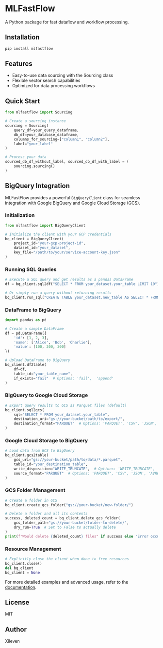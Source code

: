 # MLFastFlow

A Python package for fast dataflow and workflow processing.

## Installation

```bash
pip install mlfastflow
```

## Features

- Easy-to-use data sourcing with the Sourcing class
- Flexible vector search capabilities
- Optimized for data processing workflows

## Quick Start

```python
from mlfastflow import Sourcing

# Create a sourcing instance
sourcing = Sourcing(
    query_df=your_query_dataframe,
    db_df=your_database_dataframe,
    columns_for_sourcing=["column1", "column2"],
    label="your_label"
)

# Process your data
sourced_db_df_without_label, sourced_db_df_with_label = (
    sourcing.sourcing()
)
```

## BigQuery Integration

MLFastFlow provides a powerful `BigQueryClient` class for seamless integration with Google BigQuery and Google Cloud Storage (GCS).

### Initialization

```python
from mlfastflow import BigQueryClient

# Initialize the client with your GCP credentials
bq_client = BigQueryClient(
    project_id="your-gcp-project-id",
    dataset_id="your_dataset",
    key_file="/path/to/your/service-account-key.json"
)
```

### Running SQL Queries

```python
# Execute a SQL query and get results as a pandas DataFrame
df = bq_client.sql2df("SELECT * FROM your_dataset.your_table LIMIT 10")

# Or simply run a query without returning results
bq_client.run_sql("CREATE TABLE your_dataset.new_table AS SELECT * FROM your_dataset.source_table")
```

### DataFrame to BigQuery

```python
import pandas as pd

# Create a sample DataFrame
df = pd.DataFrame({
    'id': [1, 2, 3],
    'name': ['Alice', 'Bob', 'Charlie'],
    'value': [100, 200, 300]
})

# Upload DataFrame to BigQuery
bq_client.df2table(
    df=df,
    table_id="your_table_name",
    if_exists="fail"  # Options: 'fail',  'append'
)
```

### BigQuery to Google Cloud Storage

```python
# Export query results to GCS as Parquet files (default)
bq_client.sql2gcs(
    sql="SELECT * FROM your_dataset.your_table",
    destination_uri="gs://your-bucket/path/to/export/",
    destination_format="PARQUET"  # Options: 'PARQUET', 'CSV', 'JSON', 'AVRO'
)

```

### Google Cloud Storage to BigQuery

```python
# Load data from GCS to BigQuery
bq_client.gcs2table(
    gcs_uri="gs://your-bucket/path/to/data/*.parquet",
    table_id="your_destination_table",
    write_disposition="WRITE_TRUNCATE",  # Options: 'WRITE_TRUNCATE', 'WRITE_APPEND', 'WRITE_EMPTY'
    source_format="PARQUET"  # Options: 'PARQUET', 'CSV', 'JSON', 'AVRO', 'ORC'
)
```

### GCS Folder Management

```python
# Create a folder in GCS
bq_client.create_gcs_folder("gs://your-bucket/new-folder/")

# Delete a folder and all its contents
success, deleted_count = bq_client.delete_gcs_folder(
    gcs_folder_path="gs://your-bucket/folder-to-delete/",
    dry_run=True  # Set to False to actually delete
)
print(f"Would delete {deleted_count} files" if success else "Error occurred")
```

### Resource Management

```python
# Explicitly close the client when done to free resources
bq_client.close()
del bq_client
bq_client = None
```



For more detailed examples and advanced usage, refer to the [documentation](https://github.com/Xileven/mlfastflow/docs).

## License

MIT

## Author

Xileven
